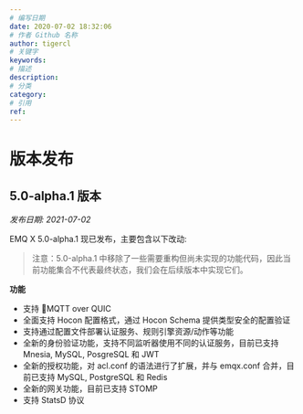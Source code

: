 ```yaml
---
# 编写日期
date: 2020-07-02 18:32:06
# 作者 Github 名称
author: tigercl
# 关键字
keywords:
# 描述
description:
# 分类
category:
# 引用
ref:
---
```


# 版本发布

## 5.0-alpha.1 版本

*发布日期: 2021-07-02*

EMQ X 5.0-alpha.1 现已发布，主要包含以下改动:

> 注意：5.0-alpha.1 中移除了一些需要重构但尚未实现的功能代码，因此当前功能集合不代表最终状态，我们会在后续版本中实现它们。

**功能**

- 支持 MQTT over QUIC
- 全面支持 Hocon 配置格式，通过 Hocon Schema 提供类型安全的配置验证
- 支持通过配置文件部署认证服务、规则引擎资源/动作等功能
- 全新的身份验证功能，支持不同监听器使用不同的认证服务，目前已支持 Mnesia, MySQL, PosgreSQL 和 JWT
- 全新的授权功能，对 acl.conf 的语法进行了扩展，并与 emqx.conf 合并，目前已支持 MySQL, PostgreSQL 和 Redis
- 全新的网关功能，目前已支持 STOMP
- 支持 StatsD 协议